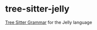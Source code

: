 # tree-sitter-jelly
[Tree Sitter Grammar](https://github.com/tree-sitter/tree-sitter) for the Jelly language
